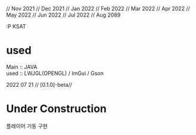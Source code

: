 // Nov 2021
// Dec 2021
// Jan 2022
// Feb 2022
// Mar 2022
// Apr 2022
// May 2022
// Jun 2022
// Jul 2022
// Aug 2089

:P
KSAT


used
====


Main :: JAVA \
used :: LWJGL(OPENGL) / ImGui / Gson


2022 07 21 // [0.1.0]-beta//

Under Construction
==========================

플레이어 기동 구현

